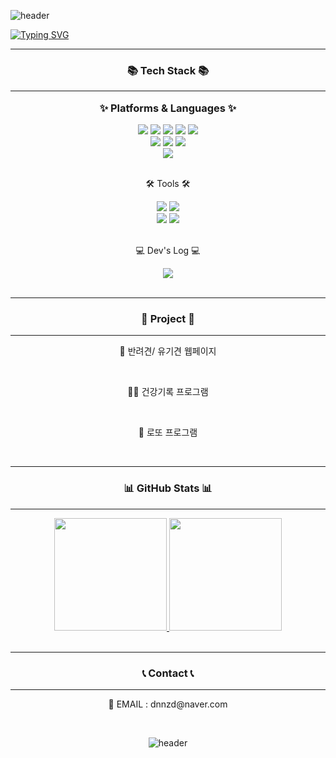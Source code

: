 ![header](https://capsule-render.vercel.app/api?type=waving&color=deebff&text=&animation=twinkling&height=80)

[![Typing SVG](https://readme-typing-svg.demolab.com?font=Alkatra&weight=500&size=45&duration=4000&pause=3&color=6994CDEE&center=false&vCenter=false&multiline=true&repeat=true&width=1000&height=100&lines=Welcome+to+JooHyun's+GitHub!👋)](https://git.io/typing-svg)

<div align="center">

---

</div>
<div align=center>
<h3>📚 Tech Stack 📚</h32> 
	
---
	
 <p>✨ Platforms & Languages ✨</p>
</div>
<div align="center">
	<img src="https://img.shields.io/badge/Java-007396?style=flat&logo=Conda-Forge&logoColor=white" />
	<img src="https://img.shields.io/badge/HTML5-E34F26?style=flat&logo=HTML5&logoColor=white" />
	<img src="https://img.shields.io/badge/CSS3-1572B6?style=flat&logo=CSS3&logoColor=white" />
	<img src="https://img.shields.io/badge/JavaScript-F7DF1E?style=flat&logo=JavaScript&logoColor=white" />
	<img src="https://img.shields.io/badge/jQuery-0769AD?style=flat&logo=jQuery&logoColor=white" />
	<br>
	<img src="https://img.shields.io/badge/Spring-6DB33F?style=flat&logo=Spring&logoColor=white" />
	<img src="https://img.shields.io/badge/Bootstrap-7952B3?style=flat&logo=Bootstrap&logoColor=white" />
	<img src="https://img.shields.io/badge/Mybatis-000000?style=flat&logo=Fluentd&logoColor=white" />
	<br>
	<img src="https://img.shields.io/badge/MySQL-4479A1?style=flat&logo=MySQL&logoColor=white" />
</div>
<br>
<div align=center>
	<p>🛠 Tools 🛠</p>
</div>
<div align=center>
	<img src="https://img.shields.io/badge/Eclipse%20IDE-2C2255?style=flat&logo=EclipseIDE&logoColor=white" />
	<img src="https://img.shields.io/badge/Visual%20Studio%20Code-007ACC?style=flat&logo=VisualStudioCode&logoColor=white" />
	<br>
	<img src="https://img.shields.io/badge/Tomcat-F8DC75?style=flat&logo=ApacheTomcat&logoColor=white" />
	<img src="https://img.shields.io/badge/GitHub-181717?style=flat&logo=GitHub&logoColor=white" />
</div>

<br>

<div align=center>
	<p>💻 Dev's Log 💻</p>
</div>

<div align=center>
	<a href="https://dnnzd.tistory.com">
		<img src="https://img.shields.io/badge/Tistory-ff5949?style=flat&logo=Tistory&logoColor=white" />
	</a>
	<br>

<br>

---
<div align=center>
	<h3>🎨 Project 🎨</h3>
</div>

---
<p>🐶 반려견/ 유기견 웹페이지</p>
<br>
<p>🏃‍♂ 건강기록 프로그램</p>
<br>
<p>💸 로또 프로그램</p>
<br>


---

<h3>📊 GitHub Stats 📊</h3>

---
  
<div style="row">
  <a href="https://github.com/wngusv" style="flex: 1;">
    <img height="180em" src="https://github-readme-stats-eight-theta.vercel.app/api?username=wngusv&show_icons=true&theme=radical&include_all_commits=true&count_private=true"/>
  </a>
  <a href="https://github.com/wngusv" style="flex: 1;">
    <img height="180em" src="https://github-readme-stats-eight-theta.vercel.app/api/top-langs/?username=wngusv&hide=c%23&layout=compact&langs_count=8&theme=radical"/>
  </a>
</div>


<br>



---
<div align=center>
	<h3>📞 Contact 📞</h3>
</div>

---
<p>📩 EMAIL : dnnzd@naver.com </p>

<br>


![header](https://capsule-render.vercel.app/api?type=waving&color=deebff&height=100&section=footer)

